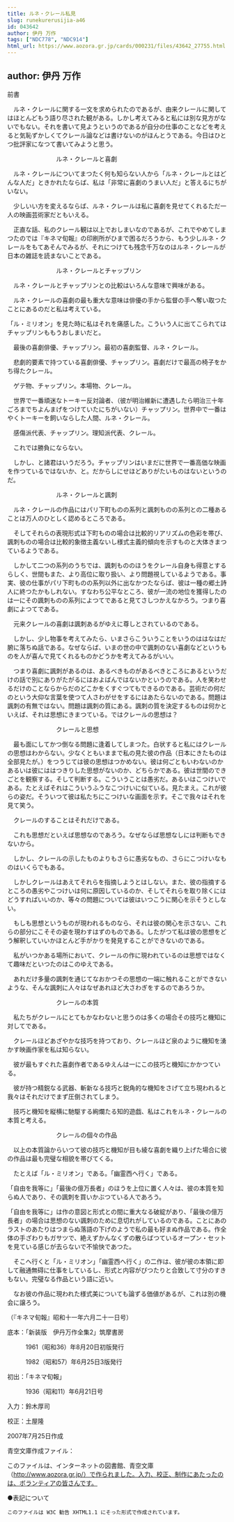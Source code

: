 ```yaml
---
title: ルネ・クレール私見
slug: runekurerusijia-a46
id: 043642
author: 伊丹 万作
tags: ["NDC778", "NDC914"]
html_url: https://www.aozora.gr.jp/cards/000231/files/43642_27755.html
---
```


## author: 伊丹 万作

前書



　ルネ・クレールに関する一文を求められたのであるが、由来クレールに関してはほとんどもう語り尽された観がある。しかし考えてみると私には別な見方がないでもない。それを書いて見ようというのであるが自分の仕事のことなどを考えると気恥ずかしくてクレール論などは書けないのがほんとうである。今日はひとつ批評家になつて書いてみようと思う。



　　　　　　　　ルネ・クレールと喜劇



　ルネ・クレールについてまつたく何も知らない人から「ルネ・クレールとはどんな人だ」ときかれたならば、私は「非常に喜劇のうまい人だ」と答えるにちがいない。

　少しいい方を変えるならば、ルネ・クレールは私に喜劇を見せてくれるただ一人の映画芸術家だともいえる。

　正直な話、私のクレール観は以上でおしまいなのであるが、これでやめてしまつたのでは『キネマ旬報』の印刷所がひまで困るだろうから、もう少しルネ・クレールをもてあそんでみるが、それにつけても残念千万なのはルネ・クレールが日本の雑誌を読まないことである。



　　　　　　　　ルネ・クレールとチャップリン



　ルネ・クレールとチャップリンとの比較はいろんな意味で興味がある。

　ルネ・クレールの喜劇の最も重大な意味は俳優の手から監督の手へ奪い取つたことにあるのだと私は考えている。

「ル・ミリオン」を見た時に私はそれを痛感した。こういう人に出てこられてはチャップリンももうおしまいだと。

　最後の喜劇俳優、チャップリン。最初の喜劇監督、ルネ・クレール。

　悲劇的要素で持つている喜劇俳優、チャップリン。喜劇だけで最高の椅子をかち得たクレール。

　ゲテ物、チャップリン。本場物、クレール。

　世界で一番頑迷なトーキー反対論者、（彼が明治維新に遭遇したら明治三十年ごろまでちよんまげをつけていたにちがいない）チャップリン。世界中で一番はやくトーキーを飼いならした人間、ルネ・クレール。

　感傷派代表、チャップリン。理知派代表、クレール。

　これでは勝負にならない。

　しかし、と諸君はいうだろう。チャップリンはいまだに世界で一番高価な映画を作つているではないか、と。だからしにせほどありがたいものはないというのだ。



　　　　　　　　ルネ・クレールと諷刺



　ルネ・クレールの作品にはパリ下町ものの系列と諷刺ものの系列との二種あることは万人のひとしく認めるところである。

　そしてそれらの表現形式は下町ものの場合は比較的リアリズムの色彩を帯び、諷刺ものの場合は比較的象徴主義ないし様式主義的傾向を示すものと大体きまつているようである。

　しかして二つの系列のうちでは、諷刺もののほうをクレール自身も得意とするらしく、世間もまた、より高位に取り扱い、より問題視しているようである。事実、彼の仕事がパリ下町ものの系列以外に出なかつたならば、彼は一種の郷土詩人に終つたかもしれない。すなわち公平なところ、彼が一流の地位を獲得したのは一にその諷刺ものの系列によつてであると見てさしつかえなかろう。つまり喜劇によつてである。

　元来クレールの喜劇は諷刺あるがゆえに尊しとされているのである。

　しかし、少し物事を考えてみたら、いまさらこういうことをいうのははなはだ腑に落ちぬ話である。なぜならば、いまの世の中で諷刺のない喜劇などというものを人が喜んで見てくれるものかどうかを考えてみるがいい。

　つまり喜劇に諷刺があるのは、あるべきものがあるべきところにあるというだけの話で別にありがたがるにはおよばんではないかというのである。人を笑わせるだけのことならからだのどこかをくすぐつてもできるのである。芸術だの何だのという大仰な言葉を使つて人さわがせをするにはあたらないのである。問題は諷刺の有無ではない。問題は諷刺の質にある。諷刺の質を決定するものは何かといえば、それは思想にきまつている。ではクレールの思想は？



　　　　　　　　クレールと思想



　最も面にしてかつ倒なる問題に逢着してしまつた。白状すると私にはクレールの思想はわからない。少なくともいままで私の見た彼の作品（日本にきたものは全部見たが。）をつうじては彼の思想はつかめない。彼は何ごともいわないのかあるいは彼にははつきりした思想がないのか、どちらかである。彼は世間のできごとを観察する。そして判断する。こういうことは愚劣だ。あるいはこつけいである。たとえばそれはこういうふうなこつけいに似ている。見たまえ。これが彼らの姿だ。そういつて彼は私たちにこつけいな画面を示す。そこで我々はそれを見て笑う。

　クレールのすることはそれだけである。

　これも思想だといえば思想なのであろう。なぜならば思想なしには判断もできないから。

　しかし、クレールの示したものよりもさらに愚劣なもの、さらにこつけいなものはいくらでもある。

　しかしクレールはあえてそれらを指摘しようとはしない。また、彼の指摘するところの愚劣やこつけいは何に原因しているのか、そしてそれらを取り除くにはどうすればいいのか、等々の問題については彼はいつこうに関心を示そうとしない。

　もしも思想というものが現われるものなら、それは彼の関心を示さない、これらの部分にこそその姿を現わすはずのものである。したがつて私は彼の思想をどう解釈していいかほとんど手がかりを発見することができないのである。

　私がいつかある場所において、クレールの作に現われているのは思想ではなくて趣味だといつたのはこのゆえである。

　あれだけ多量の諷刺を通じてなおかつその思想の一端に触れることができないような、そんな諷刺に人々はなぜあれほど大さわぎをするのであろうか。



　　　　　　　　クレールの本質



　私たちがクレールにとてもかなわないと思うのは多くの場合その技巧と機知に対してである。

　クレールほどあざやかな技巧を持つており、クレールほど泉のように機知を湧かす映画作家を私は知らない。

　彼が最もすぐれた喜劇作者であるゆえんは一にこの技巧と機知にかかつている。

　彼が持つ精鋭なる武器、斬新なる技巧と鋭角的な機知をさげて立ち現われると我々はそれだけでまず圧倒されてしまう。

　技巧と機知を縦横に馳駆する絢爛たる知的遊戯、私はこれをルネ・クレールの本質と考える。



　　　　　　　　クレールの個々の作品



　以上の本質論からいつて彼の技巧と機知が目も綾な喜劇を織り上げた場合に彼の作品は最も完璧な相貌を帯びてくる。

　たとえば「ル・ミリオン」である。「幽霊西へ行く」である。

「自由を我等に」「最後の億万長者」のほうを上位に置く人々は、彼の本質を知らぬ人であり、その諷刺を買いかぶつている人であろう。

「自由を我等に」は作の意図と形式との間に重大なる破綻があり、「最後の億万長者」の場合は思想のない諷刺のために息切れがしているのである。ことにあのラストのあたりはつまらぬ落語の下げのようで私の最も好まぬ作品である。作全体の手ざわりもガサツで、絶えずかんなくずの散らばつているオープン・セットを見ている感じが去らないで不愉快であつた。

　そこへ行くと「ル・ミリオン」「幽霊西へ行く」の二作は、彼が彼の本領に即して融通無碍に仕事をしているし、形式と内容がぴつたりと合致して寸分のすきもない。完璧なる作品という語に近い。

　なお彼の作品に現われた様式美についても論ずる価値があるが、これは別の機会に譲ろう。

（『キネマ旬報』昭和十一年六月二十一日号）













底本：「新装版　伊丹万作全集2」筑摩書房


　　　1961（昭和36）年8月20日初版発行

　　　1982（昭和57）年6月25日3版発行

初出：「キネマ旬報」

　　　1936（昭和11）年6月21日号

入力：鈴木厚司

校正：土屋隆

2007年7月25日作成

青空文庫作成ファイル：

このファイルは、インターネットの図書館、青空文庫（http://www.aozora.gr.jp/）で作られました。入力、校正、制作にあたったのは、ボランティアの皆さんです。











●表記について


	このファイルは W3C 勧告 XHTML1.1 にそった形式で作成されています。